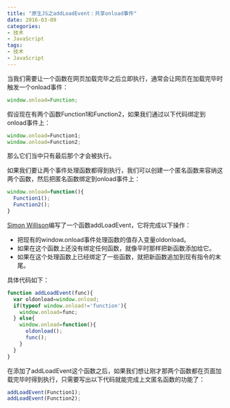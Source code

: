 ```yaml
---
title: "原生JS之addLoadEvent：共享onload事件"
date: 2016-03-09
categories: 
- 技术
- JavaScript
tags: 
- 技术
- JavaScript
---
```

  
当我们需要让一个函数在网页加载完毕之后立即执行，通常会让网页在加载完毕时触发一个onload事件：   
```js
window.onload=Function;
```
假设现在有两个函数Function1和Function2，如果我们通过以下代码绑定到onload事件上：   
```js
window.onload=Function1;
window.onload=Function2;
```
那么它们当中只有最后那个才会被执行。

<!-- more -->

如果我们要让两个事件处理函数都得到执行，我们可以创建一个匿名函数来容纳这两个函数，然后把匿名函数绑定到onload事件上：     
```js
window.onload=function(){
  Function1();
  Function2();
}
```
[Simon Willison](http://simon.incutio.com)编写了一个函数addLoadEvent，它将完成以下操作：

*  把现有的window.onload事件处理函数的值存入变量oldonload。   
*  如果在这个函数上还没有绑定任何函数，就像平时那样把新函数添加给它。
*  如果在这个处理函数上已经绑定了一些函数，就把新函数追加到现有指令的末尾。
   
具体代码如下：
```js
function addLoadEvent(func){
  var oldonload=window.onload;
  if(typeof window.onload!='function'){
    window.onload=func;
  } else{
    window.onload=function(){
      oldonload();
      func();
    }
  }
}
```
在添加了addLoadEvent这个函数之后，如果我们想让刚才那两个函数都在页面加载完毕时得到执行，只需要写出以下代码就能完成上文匿名函数的功能了：
```js
addLoadEvent(Function1);
addLoadEvent(Function2);
```